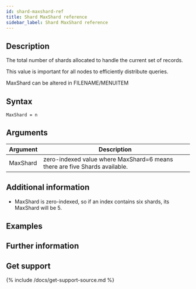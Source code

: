 ```yaml
---
id: shard-maxshard-ref
title: Shard MaxShard reference
sidebar_label: Shard MaxShard reference
---
```



## Description

The total number of shards allocated to handle the current set of records.

This value is important for all nodes to efficiently distribute queries.

MaxShard can be altered in FILENAME/MENUITEM

## Syntax

```
MaxShard = n
```

## Arguments

| Argument | Description |
|---|---|
| MaxShard | zero-indexed value where MaxShard=6 means there are five Shards available. |


## Additional information

* MaxShard is zero-indexed, so if an index contains six shards, its MaxShard will be 5.

## Examples


## Further information


## Get support

{% include /docs/get-support-source.md %}
